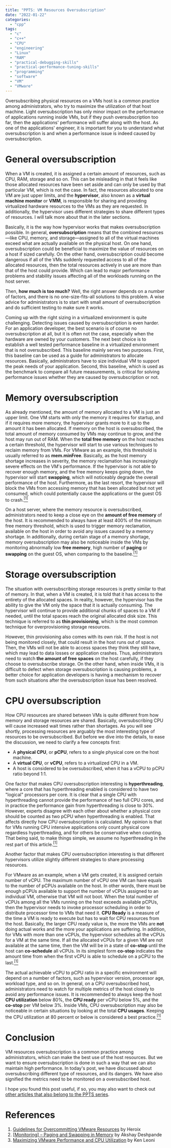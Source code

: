 ```yaml
---
title: "PPTS: VM Resources Oversubscription"
date: "2022-01-22"
categories:
  - "cpp"
tags:
  - "c"
  - "c++"
  - "CPU"
  - "engineering"
  - "Linux"
  - "RAM"
  - "practical-debugging-skills"
  - "practical-performance-tuning-skills"
  - "programming"
  - "software"
  - "VM"
  - "VMware"
---
```


Oversubscribing physical resources on a VMs host is a common practice among administrators, who try to maximize the utilization of that host machine. Light oversubscription has only minor impact on the performance of applications running inside VMs, but if they push oversubscription too far, then the applications' performance will suffer along with the host. As one of the applications' engineer, it is important for you to understand what oversubscription is and when a performance issue is indeed caused by oversubscription.


# General oversubscription

When a VM is created, it is assigned a certain amount of resources, such as CPU, RAM, storage and so on. This can be misleading in that it feels like those allocated resources have been set aside and can only be used by that particular VM, which is not the case. In fact, the resources allocated to one VM are just upper limits, and the **hypervisor**, also known as a **virtual machine monitor** or **VMM**, is responsible for sharing and providing virtualized hardware resources to the VMs as they are requested. In additionally, the hypervisor uses different strategies to share different types of resources. I will talk more about that in the later sections.

Basically, it is the way how hypervisor works that makes oversubscription possible. In general, **oversubscription** means that the combined resources—like CPU, memory, and storage—assigned to all of the virtual machines exceed what are actually available on the physical host. On one hand, oversubscription could be beneficial to maximize the value of resources on a host if sized carefully. On the other hand, oversubscription could become dangerous if all of the VMs suddenly requested access to all of the allocated resources, then the total resources actively in use are more than that of the host could provide. Which can lead to major performance problems and stability issues affecting all of the workloads running on the host server.

Then, **how much is too much?** Well, the right answer depends on a number of factors, and there is no one-size-fits-all solutions to this problem. A wise advice for administrators is to start with small amount of oversubscription and do sufficient testing to make sure it works.

Coming up with the right sizing in a virtualized environment is quite challenging. Detecting issues caused by oversubscription is even harder. For an application developer, the best scenario is of course no oversubscription at all, but it is often not the case, especially when the hardware are owned by your customers. The next best choice is to establish a well tested performance baseline in a virtualized environment that is not oversubscribed. This baseline mainly serves two purposes. First, this baseline can be used as a guide for administrators to allocate resources. Basically, administrators have to size individual VM to support the peak needs of your application. Second, this baseline, which is used as the benchmark to compare all future measurements, is critical for solving performance issues whether they are caused by oversubscription or not.


# Memory oversubscription

As already mentioned, the amount of memory allocated to a VM is just an upper limit. One VM starts with only the memory it requires for startup, and if it requires more memory, the hypervisor grants more to it up to the amount it has been allocated. If memory on the host is oversubscribed, the total amount of memory consumed by VMs may continue to grow, and the host may run out of RAM. When the **total free memory** on the host reaches a certain threshold, the hypervisor will start to use various techniques to reclaim memory from VMs. For VMware as an example, this threshold is usually referred to as **mem.minFree**. Basically, as the host memory shortage increases in severity, the memory reclamation has increasingly severe effects on the VM's performance. If the hypervisor is not able to recover enough memory, and the free memory keeps going down, the hypervisor will start **swapping**, which will noticeably degrade the overall performance of the host. Furthermore, as the last resort, the hypervisor will block the VMs from accessing memory that has been allocated but not yet consumed, which could potentially cause the applications or the guest OS to crash.[<sup>\[1\]</sup>](#references)

On a host server, where the memory resource is oversubscribed, administrators need to keep a close eye on the **amount of free memory** of the host. It is recommended to always have at least 400% of the minimum free memory threshold, which is used to trigger memory reclamation, available on the host in order to avoid any issues caused by a memory shortage. In additionally, during certain stage of a memory shortage, memory oversubscription may also be noticeable inside the VMs by monitoring abnormally low **free memory**, high number of **paging** or **swapping** on the guest OS, when comparing to the baseline.[<sup>\[1\]</sup>](#references)


# Storage oversubscription

The situation with oversubscribing storage resources is pretty similar to that of memory. In that, when a VM is created, it is told that it has access to the entirety of the allocated spaces. In reality, however, the hypervisor has the ability to give the VM only the space that it is actually consuming. The hypervisor will continue to provide additional chunks of spaces to a VM if needed, until the total spaces reach the original allocated disk size. This technique is referred to as **thin provisioning**, which is the most common technique for overprovisioning storage resources.

However, thin provisioning also comes with its own risk. If the host is not being monitored closely, that could result in the host runs out of space. Then, the VMs will not be able to access spaces they think they still have, which may lead to data losses or application crashes. Thus, administrators need to watch **the amount of free spaces** on the host carefully, if they choose to oversubscribe storage. On the other hand, when inside VMs, it is difficult to defect when storage oversubscription is causing problems, a better choice for application developers is having a mechanism to recover from such situations after the oversubscription issue has been resolved.


# CPU oversubscription

How CPU resources are shared between VMs is quite different from how memory and storage resources are shared. Basically, oversubscribing CPU will cause increased wait times rather than shortages. As you will see shortly, processing resources are arguably the most interesting type of resources to be oversubscribed. But before we dive into the details, to ease the discussion, we need to clarify a few concepts first:

* A **physical CPU**, or **pCPU**, refers to a single physical core on the host machine.
* A **virtual CPU**, or **vCPU**, refers to a virtualized CPU in a VM.
* A host is considered to be oversubscribed, when it has a vCPU to pCPU ratio beyond 1:1.

One factor that makes CPU oversubscription interesting is **hyperthreading**, where a core that has hyperthreading enabled is considered to have two "logical" processors per core. It is clear that a single CPU with hyperthreading cannot provide the performance of two full CPU cores, and in practice the performance gain from hyperthreading is close to 30%. However, experts disagree with each other about whether a physical core should be counted as two pCPU when hyperthreading is enabled. That affects directly how CPU oversubscription is calculated. My opinion is that for VMs running CPU intensive applications only count physical core regardless hyperthreading, and for others be conservative when counting. That being said, to make things simple, we assume no hyperthreading in the rest part of this article.[<sup>\[1\]</sup>](#references)

Another factor that makes CPU oversubscription interesting is that different hypervisors utilize slightly different strategies to share processing resources.

For VMware as an example, when a VM gets created, it is assigned certain number of vCPU. The maximum number of vCPU one VM can have equals to the number of pCPUs available on the host. In other words, there must be enough pCPUs available to support the number of vCPUs assigned to an individual VM, otherwise that VM will not boot. When the total number of vCPUs among all the VMs running on the host exceeds available pCPUs, then the hypervisor needs to invoke processor scheduling in order to distribute processor time to VMs that need it. **CPU Ready** is a measure of the time a VM is ready to execute but has to wait for CPU resources from the host. Basically, the larger CPU ready value is, the more the VMs are **not** doing actual works and the more your applications are suffering. In addition, for VMs with more than one vCPUs, the hypervisor schedules all the vCPUs for a VM at the same time. If all the allocated vCPUs for a given VM are not available at the same time, then the VM will be in a state of **co-stop** until the host can **co-schedule** all vCPUs. In its simplest form **co-stop** indicates the amount time from when the first vCPU is able to schedule on a pCPU to the last.[<sup>\[1\]</sup>](#references)

The actual achievable vCPU to pCPU ratio in a specific environment will depend on a number of factors, such as hypervisor version, processor age, workload type, and so on. In general, on a CPU oversubscribed host, administrators need to watch for multiple metrics of the host closely to avoid any performance issues. It is recommended to always keep the host **CPU utilization** below 80%, the **CPU ready** per vCPU below 5%, and the **co-stop** per VM below 3%. Inside VMs, CPU oversubscription may also be noticeable in certain situations by looking at the total **CPU usages**. Keeping the CPU utilization at 80 percent or below is considered a best practice.[<sup>\[1\]</sup>](#references)


# Conclusion

VM resources oversubscription is a common practice among administrators, which can make the best use of the host resources. But we want to ensure oversubscription is done in such a way that we can also maintain high performance. In today's post, we have discussed about oversubscribing different type of resources, and its dangers. We have also signified the metrics need to be monitored on a oversubscribed host.

I hope you found this post useful, if so, you may also want to check out [other articles that also belong to the PPTS series](/ppts). <!-- JEKYLL_RELATIVE_URL_CHECK_SKIP_LINE -->


# References

1. [Guidelines for Overcommitting VMware Resources](https://www.heroix.com/download/Guidelines_for_Overcommitting_VMware_Resources.pdf) by Heroix
1. [\[Monitoring\] – Paging and Swapping in Memory](https://performanceengineeringin.wordpress.com/2019/12/09/monitoring-paging-and-swapping-in-memory/) by Akshay Deshpande
1. [Maximizing VMware Performance and CPU Utilization](https://www.heroix.com/blog/vmware-vcpu-over-allocation/) by Ken Leoni

